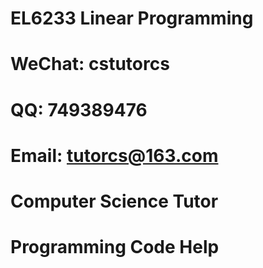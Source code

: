# EL6233 Linear Programming

# WeChat: cstutorcs

# QQ: 749389476

# Email: tutorcs@163.com

# Computer Science Tutor

# Programming Code Help
